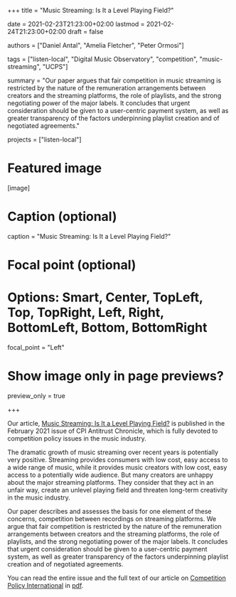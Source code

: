 +++
title = "Music Streaming: Is It a Level Playing Field?"

date = 2021-02-23T21:23:00+02:00
lastmod = 2021-02-24T21:23:00+02:00
draft = false

authors = ["Daniel Antal", "Amelia Fletcher", "Peter Ormosi"]

tags = ["listen-local", "Digital Music Observatory", "competition", "music-streaming", "UCPS"]

summary = "Our paper argues that fair competition in music streaming is restricted by the nature of the remuneration arrangements between creators and the streaming platforms, the role of playlists, and the strong negotiating power of the major labels. It concludes that urgent consideration should be given to a user-centric payment system, as well as greater transparency of the factors underpinning playlist creation and of negotiated agreements."

projects = ["listen-local"]

# Featured image
[image]
  # Caption (optional)
  caption = "Music Streaming: Is It a Level Playing Field?"

  # Focal point (optional)
  # Options: Smart, Center, TopLeft, Top, TopRight, Left, Right, BottomLeft, Bottom, BottomRight
  focal_point = "Left"

  # Show image only in page previews?
  preview_only = true

+++

Our article, [Music Streaming: Is It a Level Playing Field?](https://www.competitionpolicyinternational.com/music-streaming-is-it-a-level-playing-field/) is published in the February 2021 issue of CPI Antitrust Chronicle, which is fully devoted to competition policy issues in the music industry. 

The dramatic growth of music streaming over recent years is potentially very positive. Streaming provides consumers with low cost, easy access to a wide range of music, while it provides music creators with low cost, easy access to a potentially wide audience. But many creators are unhappy about the major streaming platforms. They consider that they act in an unfair way, create an unlevel playing field and threaten long-term creativity in the music industry. 

Our paper describes and assesses the basis for one element of these concerns, competition between recordings on streaming platforms. We argue that fair competition is restricted by the nature of the remuneration arrangements between creators and the streaming platforms, the role of playlists, and the strong negotiating power of the major labels. It concludes that urgent consideration should be given to a user-centric payment system, as well as greater transparency of the factors underpinning playlist creation and of negotiated agreements.

You can read the entire issue and the full text of our article on [Competition Policy International](https://www.competitionpolicyinternational.com/) in [pdf](https://www.competitionpolicyinternational.com/wp-content/uploads/2021/02/2-Music-Streaming-Is-It-a-Level-Playing-Field-By-Daniel-Antal-Amelia-Fletcher-14-Peter-L.-Ormosi.pdf).